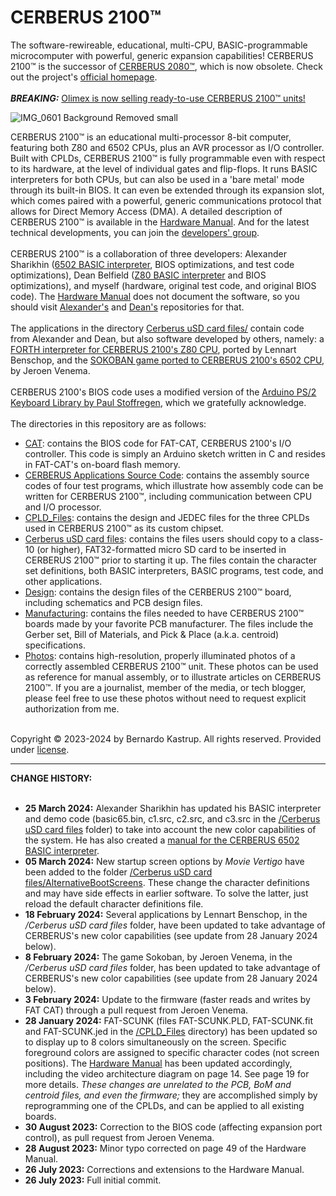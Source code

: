 # CERBERUS 2100™
The software-rewireable, educational, multi-CPU, BASIC-programmable microcomputer with powerful, generic expansion capabilities! CERBERUS 2100™ is the successor of <a href="https://github.com/TheByteAttic/CERBERUS2080">CERBERUS 2080™</a>, which is now obsolete. Check out the project's <a href="https://www.thebyteattic.com/p/cerberus-2100.html">official homepage</a>.
<br><br>
<b><i>BREAKING:</i></b> <a href="https://www.olimex.com/Products/Retro-Computers/CERBERUS2100/open-source-hardware">Olimex is now selling ready-to-use CERBERUS 2100™ units!</a>
<br>

![IMG_0601 Background Removed small](https://github.com/TheByteAttic/CERBERUS2100/assets/69539226/88f6fabf-902e-4ba8-89cf-b806ca0061c0)

CERBERUS 2100™ is an educational multi-processor 8-bit computer, featuring both Z80 and 6502 CPUs, plus an AVR processor as I/O controller. Built with CPLDs, CERBERUS 2100™ is fully programmable even with respect to its hardware, at the level of individual gates and flip-flops. It runs BASIC interpreters for both CPUs, but can also be used in a 'bare metal' mode through its built-in BIOS. It can even be extended through its expansion slot, which comes paired with a powerful, generic communications protocol that allows for Direct Memory Access (DMA). A detailed description of CERBERUS 2100™ is available in the <a href="https://github.com/TheByteAttic/CERBERUS2100/blob/main/CERBERUS%202100%20Hardware%20Manual.pdf">Hardware Manual</a>. And for the latest technical developments, you can join the <a href="https://www.facebook.com/groups/cerberuscomputer">developers' group</a>.<br><br>
CERBERUS 2100™ is a collaboration of three developers: Alexander Sharikhin (<a href="https://github.com/nihirash/cerberus-w65c02s-basic">6502 BASIC interpreter</a>, BIOS optimizations, and test code optimizations), Dean Belfield (<a href="https://github.com/breakintoprogram/cerberus-bbc-basic">Z80 BASIC interpreter</a> and BIOS optimizations), and myself (hardware, original test code, and original BIOS code). The <a href="https://github.com/TheByteAttic/CERBERUS2100/blob/main/CERBERUS%202100%20Hardware%20Manual.pdf">Hardware Manual</a> does not document the software, so you should visit <a href="https://github.com/nihirash/cerberus-w65c02s-basic">Alexander's</a> and <a href="https://github.com/breakintoprogram/cerberus-bbc-basic">Dean's</a> repositories for that.<br><br>
The applications in the directory <a href="https://github.com/TheByteAttic/CERBERUS2100/tree/main/Cerberus%20uSD%20card%20files">Cerberus uSD card files/</a> contain code from Alexander and Dean, but also software developed by others, namely: a <a href="https://github.com/lennart-benschop/cerberus-z80-forth">FORTH interpreter for CERBERUS 2100's Z80 CPU</a>, ported by Lennart Benschop, and the <a href="https://github.com/envenomator/cerberus2080-sokoban">SOKOBAN game ported to CERBERUS 2100's 6502 CPU</a>, by Jeroen Venema.<br><br>
CERBERUS 2100's BIOS code uses a modified version of the <a href="https://github.com/PaulStoffregen/PS2Keyboard">Arduino PS/2 Keyboard Library by Paul Stoffregen</a>, which we gratefully acknowledge.<br><br>
The directories in this repository are as follows:
<UL>
  <LI><a href="https://github.com/TheByteAttic/CERBERUS2100/tree/main/CAT">CAT</a>: contains the BIOS code for FAT-CAT, CERBERUS 2100's I/O controller. This code is simply an Arduino sketch written in C and resides in FAT-CAT's on-board flash memory.</LI>
  <LI><a href="https://github.com/TheByteAttic/CERBERUS2100/tree/main/CERBERUS%20Applications%20Source%20Code">CERBERUS Applications Source Code</a>: contains the assembly source codes of four test programs, which illustrate how assembly code can be written for CERBERUS 2100™, including communication between CPU and I/O processor.</LI>
  <LI><a href="https://github.com/TheByteAttic/CERBERUS2100/tree/main/CPLD_Files">CPLD_Files</a>: contains the design and JEDEC files for the three CPLDs used in CERBERUS 2100™ as its custom chipset.</LI>
  <LI><a href="https://github.com/TheByteAttic/CERBERUS2100/tree/main/Cerberus%20uSD%20card%20files">Cerberus uSD card files</a>: contains the files users should copy to a class-10 (or higher), FAT32-formatted micro SD card to be inserted in CERBERUS 2100™ prior to starting it up. The files contain the character set definitions, both BASIC interpreters, BASIC programs, test code, and other applications.</LI>
  <LI><a href="https://github.com/TheByteAttic/CERBERUS2100/tree/main/Design">Design</a>: contains the design files of the CERBERUS 2100™ board, including schematics and PCB design files.</LI>
  <LI><a href="https://github.com/TheByteAttic/CERBERUS2100/tree/main/Manufacturing">Manufacturing</a>: contains the files needed to have CERBERUS 2100™ boards made by your favorite PCB manufacturer. The files include the Gerber set, Bill of Materials, and Pick & Place (a.k.a. centroid) specifications.</LI>
  <LI><a href="https://github.com/TheByteAttic/CERBERUS2100/tree/main/Photos">Photos</a>: contains high-resolution, properly illuminated photos of a correctly assembled CERBERUS 2100™ unit. These photos can be used as reference for manual assembly, or to illustrate articles on CERBERUS 2100™. If you are a journalist, member of the media, or tech blogger, please feel free to use these photos without need to request explicit authorization from me.</LI>
</UL>
<br>
Copyright © 2023-2024 by Bernardo Kastrup. All rights reserved. Provided under <a href="https://github.com/TheByteAttic/CERBERUS2100/blob/main/LICENSE">license</a>.
<br>
<hr>
<b>CHANGE HISTORY:</b><br><br>
  <UL>
    <LI><b>25 March 2024:</b> Alexander Sharikhin has updated his BASIC interpreter and demo code (basic65.bin, c1.src, c2.src, and c3.src in the <a href="https://github.com/TheByteAttic/CERBERUS2100/tree/main/Cerberus%20uSD%20card%20files">/Cerberus uSD card files</a> folder) to take into account the new color capabilities of the system. He has also created a <a href="https://github.com/nihirash/cerberus-w65c02s-basic/blob/main/Quick%20start%20manual.pdf">manual for the CERBERUS 6502 BASIC interpreter</a>.
    <LI><b>05 March 2024:</b> New startup screen options by <i>Movie Vertigo</i> have been added to the folder <a href="https://github.com/TheByteAttic/CERBERUS2100/tree/main/Cerberus%20uSD%20card%20files/AlternativeBootScreens">/Cerberus uSD card files/AlternativeBootScreens</a>. These change the character definitions and may have side effects in earlier software. To solve the latter, just reload the default character definitions file.</LI>
    <LI><b>18 February 2024:</b> Several applications by Lennart Benschop, in the <i>/Cerberus uSD card files</i> folder, have been updated to take advantage of CERBERUS's new color capabilities (see update from 28 January 2024 below).</LI>
    <LI><b>8 February 2024:</b> The game Sokoban, by Jeroen Venema, in the <i>/Cerberus uSD card files</i> folder, has been updated to take advantage of CERBERUS's new color capabilities (see update from 28 January 2024 below).</LI>
    <LI><b>3 February 2024:</b> Update to the firmware (faster reads and writes by FAT CAT) through a pull request from Jeroen Venema.</LI>
    <LI><b>28 January 2024:</b> FAT-SCUNK (files FAT-SCUNK.PLD, FAT-SCUNK.fit and FAT-SCUNK.jed in the <a href="https://github.com/TheByteAttic/CERBERUS2100/tree/main/CPLD_Files">/CPLD_Files</a> directory) has been updated so to display up to 8 colors simultaneously on the screen. Specific foreground colors are assigned to specific character codes (not screen positions). The <a href="https://github.com/TheByteAttic/CERBERUS2100/blob/main/CERBERUS%202100%20Hardware%20Manual.pdf">Hardware Manual</a> has been updated accordingly, including the video architecture diagram on page 14. See page 19 for more details. <i>These changes are unrelated to the PCB, BoM and centroid files, and even the firmware;</i> they are accomplished simply by reprogramming one of the CPLDs, and can be applied to all existing boards.</LI>
    <LI><b>30 August  2023:</b> Correction to the BIOS code (affecting expansion port control), as pull request from Jeroen Venema.</LI>
    <LI><b>28 August  2023:</b> Minor typo corrected on page 49 of the Hardware Manual.</LI>
    <LI><b>26 July    2023:</b> Corrections and extensions to the Hardware Manual.</LI>
    <LI><b>26 July    2023:</b> Full initial commit.</LI>
  </UL>
